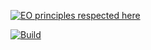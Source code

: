 [![EO principles respected here](https://www.elegantobjects.org/badge.svg)](https://www.elegantobjects.org)

[![Build](https://github.com/ArtemGet/prbot/actions/workflows/maven.yaml/badge.svg)](https://github.com/ArtemGet/prbot/actions/workflows/maven.yaml)